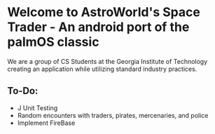 # Welcome to AstroWorld's Space Trader - An android port of the palmOS classic

We are a group of CS Students at the Georgia Institute of Technology creating an application while utilizing standard industry practices.

## To-Do:

  - J Unit Testing
  - Random encounters with traders, pirates, mercenaries, and police
  - Implement FireBase
